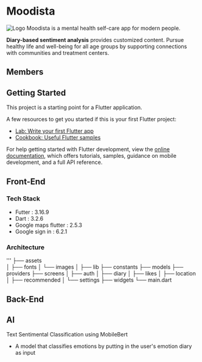 # Moodista
![Logo]('assets/images/loading_logo.png')
Moodista is a mental health self-care app for modern people.

 **Diary-based sentiment analysis** provides customized content.
Pursue healthy life and well-being for all age groups by supporting connections with communities and treatment centers.

## Members

## Getting Started

This project is a starting point for a Flutter application.

A few resources to get you started if this is your first Flutter project:

- [Lab: Write your first Flutter app](https://docs.flutter.dev/get-started/codelab)
- [Cookbook: Useful Flutter samples](https://docs.flutter.dev/cookbook)

For help getting started with Flutter development, view the
[online documentation](https://docs.flutter.dev/), which offers tutorials,
samples, guidance on mobile development, and a full API reference.


## Front-End
### Tech Stack
- Futter : 3.16.9
- Dart : 3.2.6
- Google maps flutter : 2.5.3
- Google sign in : 6.2.1

### Architecture
'''
├── assets  
│       ├── fonts
│       └── images
│
├── lib 
        ├── constants
        ├── models
        ├── providers
        ├── screens
        │       ├── auth
        │       ├── diary
        │       ├── likes
        │       ├── location
        │       ├── recommended
        │       └── settings
        ├── widgets
        └── main.dart



    



## Back-End

## AI

Text Sentimental Classification using MobileBert

- A model that classifies emotions by putting in the user's emotion diary as input
